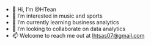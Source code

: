- 👋 Hi, I’m @HTean
- 👀 I’m interested in music and sports
- 🌱 I’m currently learning business analytics
- 💞️ I’m looking to collaborate on data analytics
- 📫 Welcome to reach me out at lhtsas07@gmail.com

<!---
HTean/HTean is a ✨ special ✨ repository because its `README.md` (this file) appears on your GitHub profile.
You can click the Preview link to take a look at your changes.
--->

